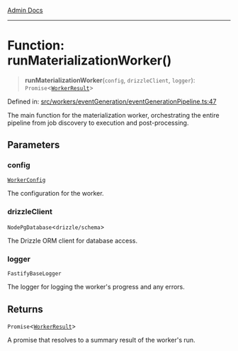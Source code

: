 [Admin Docs](/)

***

# Function: runMaterializationWorker()

> **runMaterializationWorker**(`config`, `drizzleClient`, `logger`): `Promise`\<[`WorkerResult`](../interfaces/WorkerResult.md)\>

Defined in: [src/workers/eventGeneration/eventGenerationPipeline.ts:47](https://github.com/Sourya07/talawa-api/blob/583d62db9438de398bb9012a4a2617e2cb268b08/src/workers/eventGeneration/eventGenerationPipeline.ts#L47)

The main function for the materialization worker, orchestrating the entire pipeline
from job discovery to execution and post-processing.

## Parameters

### config

[`WorkerConfig`](../interfaces/WorkerConfig.md)

The configuration for the worker.

### drizzleClient

`NodePgDatabase`\<``drizzle/schema``\>

The Drizzle ORM client for database access.

### logger

`FastifyBaseLogger`

The logger for logging the worker's progress and any errors.

## Returns

`Promise`\<[`WorkerResult`](../interfaces/WorkerResult.md)\>

A promise that resolves to a summary result of the worker's run.
